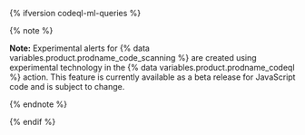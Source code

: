 {% ifversion codeql-ml-queries %}

{% note %}

**Note:** Experimental alerts for {% data variables.product.prodname_code_scanning %} are created using experimental technology in the {% data variables.product.prodname_codeql %} action. This feature is currently available as a beta release for JavaScript code and is subject to change. 

{% endnote %}

{% endif %}
